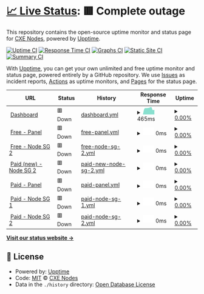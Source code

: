 # [📈 Live Status](https://status.cxe.my.id): <!--live status--> **🟥 Complete outage**

This repository contains the open-source uptime monitor and status page for [CXE Nodes](https://status.cxe.my.id), powered by [Upptime](https://github.com/upptime/upptime).

[![Uptime CI](https://github.com/cxe-development-team/status-page/workflows/Uptime%20CI/badge.svg)](https://github.com/cxe-development-team/status-page/actions?query=workflow%3A%22Uptime+CI%22)
[![Response Time CI](https://github.com/cxe-development-team/status-page/workflows/Response%20Time%20CI/badge.svg)](https://github.com/cxe-development-team/status-page/actions?query=workflow%3A%22Response+Time+CI%22)
[![Graphs CI](https://github.com/cxe-development-team/status-page/workflows/Graphs%20CI/badge.svg)](https://github.com/cxe-development-team/status-page/actions?query=workflow%3A%22Graphs+CI%22)
[![Static Site CI](https://github.com/cxe-development-team/status-page/workflows/Static%20Site%20CI/badge.svg)](https://github.com/cxe-development-team/status-page/actions?query=workflow%3A%22Static+Site+CI%22)
[![Summary CI](https://github.com/cxe-development-team/status-page/workflows/Summary%20CI/badge.svg)](https://github.com/cxe-development-team/status-page/actions?query=workflow%3A%22Summary+CI%22)

With [Upptime](https://upptime.js.org), you can get your own unlimited and free uptime monitor and status page, powered entirely by a GitHub repository. We use [Issues](https://github.com/cxe-development-team/status-page/issues) as incident reports, [Actions](https://github.com/cxe-development-team/status-page/actions) as uptime monitors, and [Pages](https://status.cxe.my.id) for the status page.

<!--start: status pages-->
<!-- This summary is generated by Upptime (https://github.com/upptime/upptime) -->
<!-- Do not edit this manually, your changes will be overwritten -->
<!-- prettier-ignore -->
| URL | Status | History | Response Time | Uptime |
| --- | ------ | ------- | ------------- | ------ |
| <img alt="" src="https://icons.duckduckgo.com/ip3/dash.cxe.my.id.ico" height="13"> [Dashboard](https://dash.cxe.my.id/) | 🟥 Down | [dashboard.yml](https://github.com/CXE-Development-Team/status-page/commits/HEAD/history/dashboard.yml) | <details><summary><img alt="Response time graph" src="./graphs/dashboard/response-time-week.png" height="20"> 465ms</summary><br><a href="https://status.cxe.my.id/history/dashboard"><img alt="Response time 607" src="https://img.shields.io/endpoint?url=https%3A%2F%2Fraw.githubusercontent.com%2FCXE-Development-Team%2Fstatus-page%2FHEAD%2Fapi%2Fdashboard%2Fresponse-time.json"></a><br><a href="https://status.cxe.my.id/history/dashboard"><img alt="24-hour response time 360" src="https://img.shields.io/endpoint?url=https%3A%2F%2Fraw.githubusercontent.com%2FCXE-Development-Team%2Fstatus-page%2FHEAD%2Fapi%2Fdashboard%2Fresponse-time-day.json"></a><br><a href="https://status.cxe.my.id/history/dashboard"><img alt="7-day response time 465" src="https://img.shields.io/endpoint?url=https%3A%2F%2Fraw.githubusercontent.com%2FCXE-Development-Team%2Fstatus-page%2FHEAD%2Fapi%2Fdashboard%2Fresponse-time-week.json"></a><br><a href="https://status.cxe.my.id/history/dashboard"><img alt="30-day response time 599" src="https://img.shields.io/endpoint?url=https%3A%2F%2Fraw.githubusercontent.com%2FCXE-Development-Team%2Fstatus-page%2FHEAD%2Fapi%2Fdashboard%2Fresponse-time-month.json"></a><br><a href="https://status.cxe.my.id/history/dashboard"><img alt="1-year response time 607" src="https://img.shields.io/endpoint?url=https%3A%2F%2Fraw.githubusercontent.com%2FCXE-Development-Team%2Fstatus-page%2FHEAD%2Fapi%2Fdashboard%2Fresponse-time-year.json"></a></details> | <details><summary><a href="https://status.cxe.my.id/history/dashboard">0.00%</a></summary><a href="https://status.cxe.my.id/history/dashboard"><img alt="All-time uptime 7.67%" src="https://img.shields.io/endpoint?url=https%3A%2F%2Fraw.githubusercontent.com%2FCXE-Development-Team%2Fstatus-page%2FHEAD%2Fapi%2Fdashboard%2Fuptime.json"></a><br><a href="https://status.cxe.my.id/history/dashboard"><img alt="24-hour uptime 0.00%" src="https://img.shields.io/endpoint?url=https%3A%2F%2Fraw.githubusercontent.com%2FCXE-Development-Team%2Fstatus-page%2FHEAD%2Fapi%2Fdashboard%2Fuptime-day.json"></a><br><a href="https://status.cxe.my.id/history/dashboard"><img alt="7-day uptime 0.00%" src="https://img.shields.io/endpoint?url=https%3A%2F%2Fraw.githubusercontent.com%2FCXE-Development-Team%2Fstatus-page%2FHEAD%2Fapi%2Fdashboard%2Fuptime-week.json"></a><br><a href="https://status.cxe.my.id/history/dashboard"><img alt="30-day uptime 1.38%" src="https://img.shields.io/endpoint?url=https%3A%2F%2Fraw.githubusercontent.com%2FCXE-Development-Team%2Fstatus-page%2FHEAD%2Fapi%2Fdashboard%2Fuptime-month.json"></a><br><a href="https://status.cxe.my.id/history/dashboard"><img alt="1-year uptime 7.67%" src="https://img.shields.io/endpoint?url=https%3A%2F%2Fraw.githubusercontent.com%2FCXE-Development-Team%2Fstatus-page%2FHEAD%2Fapi%2Fdashboard%2Fuptime-year.json"></a></details>
| <img alt="" src="https://icons.duckduckgo.com/ip3/portal.cxe.my.id.ico" height="13"> [Free - Panel](https://portal.cxe.my.id/) | 🟥 Down | [free-panel.yml](https://github.com/CXE-Development-Team/status-page/commits/HEAD/history/free-panel.yml) | <details><summary><img alt="Response time graph" src="./graphs/free-panel/response-time-week.png" height="20"> 0ms</summary><br><a href="https://status.cxe.my.id/history/free-panel"><img alt="Response time 744" src="https://img.shields.io/endpoint?url=https%3A%2F%2Fraw.githubusercontent.com%2FCXE-Development-Team%2Fstatus-page%2FHEAD%2Fapi%2Ffree-panel%2Fresponse-time.json"></a><br><a href="https://status.cxe.my.id/history/free-panel"><img alt="24-hour response time 0" src="https://img.shields.io/endpoint?url=https%3A%2F%2Fraw.githubusercontent.com%2FCXE-Development-Team%2Fstatus-page%2FHEAD%2Fapi%2Ffree-panel%2Fresponse-time-day.json"></a><br><a href="https://status.cxe.my.id/history/free-panel"><img alt="7-day response time 0" src="https://img.shields.io/endpoint?url=https%3A%2F%2Fraw.githubusercontent.com%2FCXE-Development-Team%2Fstatus-page%2FHEAD%2Fapi%2Ffree-panel%2Fresponse-time-week.json"></a><br><a href="https://status.cxe.my.id/history/free-panel"><img alt="30-day response time 0" src="https://img.shields.io/endpoint?url=https%3A%2F%2Fraw.githubusercontent.com%2FCXE-Development-Team%2Fstatus-page%2FHEAD%2Fapi%2Ffree-panel%2Fresponse-time-month.json"></a><br><a href="https://status.cxe.my.id/history/free-panel"><img alt="1-year response time 744" src="https://img.shields.io/endpoint?url=https%3A%2F%2Fraw.githubusercontent.com%2FCXE-Development-Team%2Fstatus-page%2FHEAD%2Fapi%2Ffree-panel%2Fresponse-time-year.json"></a></details> | <details><summary><a href="https://status.cxe.my.id/history/free-panel">0.00%</a></summary><a href="https://status.cxe.my.id/history/free-panel"><img alt="All-time uptime 10.90%" src="https://img.shields.io/endpoint?url=https%3A%2F%2Fraw.githubusercontent.com%2FCXE-Development-Team%2Fstatus-page%2FHEAD%2Fapi%2Ffree-panel%2Fuptime.json"></a><br><a href="https://status.cxe.my.id/history/free-panel"><img alt="24-hour uptime 0.00%" src="https://img.shields.io/endpoint?url=https%3A%2F%2Fraw.githubusercontent.com%2FCXE-Development-Team%2Fstatus-page%2FHEAD%2Fapi%2Ffree-panel%2Fuptime-day.json"></a><br><a href="https://status.cxe.my.id/history/free-panel"><img alt="7-day uptime 0.00%" src="https://img.shields.io/endpoint?url=https%3A%2F%2Fraw.githubusercontent.com%2FCXE-Development-Team%2Fstatus-page%2FHEAD%2Fapi%2Ffree-panel%2Fuptime-week.json"></a><br><a href="https://status.cxe.my.id/history/free-panel"><img alt="30-day uptime 1.38%" src="https://img.shields.io/endpoint?url=https%3A%2F%2Fraw.githubusercontent.com%2FCXE-Development-Team%2Fstatus-page%2FHEAD%2Fapi%2Ffree-panel%2Fuptime-month.json"></a><br><a href="https://status.cxe.my.id/history/free-panel"><img alt="1-year uptime 10.90%" src="https://img.shields.io/endpoint?url=https%3A%2F%2Fraw.githubusercontent.com%2FCXE-Development-Team%2Fstatus-page%2FHEAD%2Fapi%2Ffree-panel%2Fuptime-year.json"></a></details>
| <img alt="" src="https://icons.duckduckgo.com/ip3/null.ico" height="13"> [Free - Node SG 2](free-sg2.cxe.my.id) | 🟥 Down | [free-node-sg-2.yml](https://github.com/CXE-Development-Team/status-page/commits/HEAD/history/free-node-sg-2.yml) | <details><summary><img alt="Response time graph" src="./graphs/free-node-sg-2/response-time-week.png" height="20"> 0ms</summary><br><a href="https://status.cxe.my.id/history/free-node-sg-2"><img alt="Response time 353" src="https://img.shields.io/endpoint?url=https%3A%2F%2Fraw.githubusercontent.com%2FCXE-Development-Team%2Fstatus-page%2FHEAD%2Fapi%2Ffree-node-sg-2%2Fresponse-time.json"></a><br><a href="https://status.cxe.my.id/history/free-node-sg-2"><img alt="24-hour response time 0" src="https://img.shields.io/endpoint?url=https%3A%2F%2Fraw.githubusercontent.com%2FCXE-Development-Team%2Fstatus-page%2FHEAD%2Fapi%2Ffree-node-sg-2%2Fresponse-time-day.json"></a><br><a href="https://status.cxe.my.id/history/free-node-sg-2"><img alt="7-day response time 0" src="https://img.shields.io/endpoint?url=https%3A%2F%2Fraw.githubusercontent.com%2FCXE-Development-Team%2Fstatus-page%2FHEAD%2Fapi%2Ffree-node-sg-2%2Fresponse-time-week.json"></a><br><a href="https://status.cxe.my.id/history/free-node-sg-2"><img alt="30-day response time 0" src="https://img.shields.io/endpoint?url=https%3A%2F%2Fraw.githubusercontent.com%2FCXE-Development-Team%2Fstatus-page%2FHEAD%2Fapi%2Ffree-node-sg-2%2Fresponse-time-month.json"></a><br><a href="https://status.cxe.my.id/history/free-node-sg-2"><img alt="1-year response time 353" src="https://img.shields.io/endpoint?url=https%3A%2F%2Fraw.githubusercontent.com%2FCXE-Development-Team%2Fstatus-page%2FHEAD%2Fapi%2Ffree-node-sg-2%2Fresponse-time-year.json"></a></details> | <details><summary><a href="https://status.cxe.my.id/history/free-node-sg-2">0.00%</a></summary><a href="https://status.cxe.my.id/history/free-node-sg-2"><img alt="All-time uptime 0.23%" src="https://img.shields.io/endpoint?url=https%3A%2F%2Fraw.githubusercontent.com%2FCXE-Development-Team%2Fstatus-page%2FHEAD%2Fapi%2Ffree-node-sg-2%2Fuptime.json"></a><br><a href="https://status.cxe.my.id/history/free-node-sg-2"><img alt="24-hour uptime 0.00%" src="https://img.shields.io/endpoint?url=https%3A%2F%2Fraw.githubusercontent.com%2FCXE-Development-Team%2Fstatus-page%2FHEAD%2Fapi%2Ffree-node-sg-2%2Fuptime-day.json"></a><br><a href="https://status.cxe.my.id/history/free-node-sg-2"><img alt="7-day uptime 0.00%" src="https://img.shields.io/endpoint?url=https%3A%2F%2Fraw.githubusercontent.com%2FCXE-Development-Team%2Fstatus-page%2FHEAD%2Fapi%2Ffree-node-sg-2%2Fuptime-week.json"></a><br><a href="https://status.cxe.my.id/history/free-node-sg-2"><img alt="30-day uptime 1.38%" src="https://img.shields.io/endpoint?url=https%3A%2F%2Fraw.githubusercontent.com%2FCXE-Development-Team%2Fstatus-page%2FHEAD%2Fapi%2Ffree-node-sg-2%2Fuptime-month.json"></a><br><a href="https://status.cxe.my.id/history/free-node-sg-2"><img alt="1-year uptime 0.23%" src="https://img.shields.io/endpoint?url=https%3A%2F%2Fraw.githubusercontent.com%2FCXE-Development-Team%2Fstatus-page%2FHEAD%2Fapi%2Ffree-node-sg-2%2Fuptime-year.json"></a></details>
| <img alt="" src="https://icons.duckduckgo.com/ip3/null.ico" height="13"> [Paid (new) - Node SG 2](paid-sg2.cxe.my.id) | 🟥 Down | [paid-new-node-sg-2.yml](https://github.com/CXE-Development-Team/status-page/commits/HEAD/history/paid-new-node-sg-2.yml) | <details><summary><img alt="Response time graph" src="./graphs/paid-new-node-sg-2/response-time-week.png" height="20"> 0ms</summary><br><a href="https://status.cxe.my.id/history/paid-new-node-sg-2"><img alt="Response time 276" src="https://img.shields.io/endpoint?url=https%3A%2F%2Fraw.githubusercontent.com%2FCXE-Development-Team%2Fstatus-page%2FHEAD%2Fapi%2Fpaid-new-node-sg-2%2Fresponse-time.json"></a><br><a href="https://status.cxe.my.id/history/paid-new-node-sg-2"><img alt="24-hour response time 0" src="https://img.shields.io/endpoint?url=https%3A%2F%2Fraw.githubusercontent.com%2FCXE-Development-Team%2Fstatus-page%2FHEAD%2Fapi%2Fpaid-new-node-sg-2%2Fresponse-time-day.json"></a><br><a href="https://status.cxe.my.id/history/paid-new-node-sg-2"><img alt="7-day response time 0" src="https://img.shields.io/endpoint?url=https%3A%2F%2Fraw.githubusercontent.com%2FCXE-Development-Team%2Fstatus-page%2FHEAD%2Fapi%2Fpaid-new-node-sg-2%2Fresponse-time-week.json"></a><br><a href="https://status.cxe.my.id/history/paid-new-node-sg-2"><img alt="30-day response time 0" src="https://img.shields.io/endpoint?url=https%3A%2F%2Fraw.githubusercontent.com%2FCXE-Development-Team%2Fstatus-page%2FHEAD%2Fapi%2Fpaid-new-node-sg-2%2Fresponse-time-month.json"></a><br><a href="https://status.cxe.my.id/history/paid-new-node-sg-2"><img alt="1-year response time 276" src="https://img.shields.io/endpoint?url=https%3A%2F%2Fraw.githubusercontent.com%2FCXE-Development-Team%2Fstatus-page%2FHEAD%2Fapi%2Fpaid-new-node-sg-2%2Fresponse-time-year.json"></a></details> | <details><summary><a href="https://status.cxe.my.id/history/paid-new-node-sg-2">0.00%</a></summary><a href="https://status.cxe.my.id/history/paid-new-node-sg-2"><img alt="All-time uptime 0.29%" src="https://img.shields.io/endpoint?url=https%3A%2F%2Fraw.githubusercontent.com%2FCXE-Development-Team%2Fstatus-page%2FHEAD%2Fapi%2Fpaid-new-node-sg-2%2Fuptime.json"></a><br><a href="https://status.cxe.my.id/history/paid-new-node-sg-2"><img alt="24-hour uptime 0.00%" src="https://img.shields.io/endpoint?url=https%3A%2F%2Fraw.githubusercontent.com%2FCXE-Development-Team%2Fstatus-page%2FHEAD%2Fapi%2Fpaid-new-node-sg-2%2Fuptime-day.json"></a><br><a href="https://status.cxe.my.id/history/paid-new-node-sg-2"><img alt="7-day uptime 0.00%" src="https://img.shields.io/endpoint?url=https%3A%2F%2Fraw.githubusercontent.com%2FCXE-Development-Team%2Fstatus-page%2FHEAD%2Fapi%2Fpaid-new-node-sg-2%2Fuptime-week.json"></a><br><a href="https://status.cxe.my.id/history/paid-new-node-sg-2"><img alt="30-day uptime 1.38%" src="https://img.shields.io/endpoint?url=https%3A%2F%2Fraw.githubusercontent.com%2FCXE-Development-Team%2Fstatus-page%2FHEAD%2Fapi%2Fpaid-new-node-sg-2%2Fuptime-month.json"></a><br><a href="https://status.cxe.my.id/history/paid-new-node-sg-2"><img alt="1-year uptime 0.29%" src="https://img.shields.io/endpoint?url=https%3A%2F%2Fraw.githubusercontent.com%2FCXE-Development-Team%2Fstatus-page%2FHEAD%2Fapi%2Fpaid-new-node-sg-2%2Fuptime-year.json"></a></details>
| <img alt="" src="https://icons.duckduckgo.com/ip3/panelcxe.hexagonn.my.id.ico" height="13"> [Paid - Panel](https://panelcxe.hexagonn.my.id/) | 🟥 Down | [paid-panel.yml](https://github.com/CXE-Development-Team/status-page/commits/HEAD/history/paid-panel.yml) | <details><summary><img alt="Response time graph" src="./graphs/paid-panel/response-time-week.png" height="20"> 0ms</summary><br><a href="https://status.cxe.my.id/history/paid-panel"><img alt="Response time 746" src="https://img.shields.io/endpoint?url=https%3A%2F%2Fraw.githubusercontent.com%2FCXE-Development-Team%2Fstatus-page%2FHEAD%2Fapi%2Fpaid-panel%2Fresponse-time.json"></a><br><a href="https://status.cxe.my.id/history/paid-panel"><img alt="24-hour response time 0" src="https://img.shields.io/endpoint?url=https%3A%2F%2Fraw.githubusercontent.com%2FCXE-Development-Team%2Fstatus-page%2FHEAD%2Fapi%2Fpaid-panel%2Fresponse-time-day.json"></a><br><a href="https://status.cxe.my.id/history/paid-panel"><img alt="7-day response time 0" src="https://img.shields.io/endpoint?url=https%3A%2F%2Fraw.githubusercontent.com%2FCXE-Development-Team%2Fstatus-page%2FHEAD%2Fapi%2Fpaid-panel%2Fresponse-time-week.json"></a><br><a href="https://status.cxe.my.id/history/paid-panel"><img alt="30-day response time 0" src="https://img.shields.io/endpoint?url=https%3A%2F%2Fraw.githubusercontent.com%2FCXE-Development-Team%2Fstatus-page%2FHEAD%2Fapi%2Fpaid-panel%2Fresponse-time-month.json"></a><br><a href="https://status.cxe.my.id/history/paid-panel"><img alt="1-year response time 746" src="https://img.shields.io/endpoint?url=https%3A%2F%2Fraw.githubusercontent.com%2FCXE-Development-Team%2Fstatus-page%2FHEAD%2Fapi%2Fpaid-panel%2Fresponse-time-year.json"></a></details> | <details><summary><a href="https://status.cxe.my.id/history/paid-panel">0.00%</a></summary><a href="https://status.cxe.my.id/history/paid-panel"><img alt="All-time uptime 8.27%" src="https://img.shields.io/endpoint?url=https%3A%2F%2Fraw.githubusercontent.com%2FCXE-Development-Team%2Fstatus-page%2FHEAD%2Fapi%2Fpaid-panel%2Fuptime.json"></a><br><a href="https://status.cxe.my.id/history/paid-panel"><img alt="24-hour uptime 0.00%" src="https://img.shields.io/endpoint?url=https%3A%2F%2Fraw.githubusercontent.com%2FCXE-Development-Team%2Fstatus-page%2FHEAD%2Fapi%2Fpaid-panel%2Fuptime-day.json"></a><br><a href="https://status.cxe.my.id/history/paid-panel"><img alt="7-day uptime 0.00%" src="https://img.shields.io/endpoint?url=https%3A%2F%2Fraw.githubusercontent.com%2FCXE-Development-Team%2Fstatus-page%2FHEAD%2Fapi%2Fpaid-panel%2Fuptime-week.json"></a><br><a href="https://status.cxe.my.id/history/paid-panel"><img alt="30-day uptime 1.38%" src="https://img.shields.io/endpoint?url=https%3A%2F%2Fraw.githubusercontent.com%2FCXE-Development-Team%2Fstatus-page%2FHEAD%2Fapi%2Fpaid-panel%2Fuptime-month.json"></a><br><a href="https://status.cxe.my.id/history/paid-panel"><img alt="1-year uptime 8.27%" src="https://img.shields.io/endpoint?url=https%3A%2F%2Fraw.githubusercontent.com%2FCXE-Development-Team%2Fstatus-page%2FHEAD%2Fapi%2Fpaid-panel%2Fuptime-year.json"></a></details>
| <img alt="" src="https://icons.duckduckgo.com/ip3/null.ico" height="13"> [Paid - Node SG 1](sgp1.hexagonn.my.id) | 🟥 Down | [paid-node-sg-1.yml](https://github.com/CXE-Development-Team/status-page/commits/HEAD/history/paid-node-sg-1.yml) | <details><summary><img alt="Response time graph" src="./graphs/paid-node-sg-1/response-time-week.png" height="20"> 0ms</summary><br><a href="https://status.cxe.my.id/history/paid-node-sg-1"><img alt="Response time 282" src="https://img.shields.io/endpoint?url=https%3A%2F%2Fraw.githubusercontent.com%2FCXE-Development-Team%2Fstatus-page%2FHEAD%2Fapi%2Fpaid-node-sg-1%2Fresponse-time.json"></a><br><a href="https://status.cxe.my.id/history/paid-node-sg-1"><img alt="24-hour response time 0" src="https://img.shields.io/endpoint?url=https%3A%2F%2Fraw.githubusercontent.com%2FCXE-Development-Team%2Fstatus-page%2FHEAD%2Fapi%2Fpaid-node-sg-1%2Fresponse-time-day.json"></a><br><a href="https://status.cxe.my.id/history/paid-node-sg-1"><img alt="7-day response time 0" src="https://img.shields.io/endpoint?url=https%3A%2F%2Fraw.githubusercontent.com%2FCXE-Development-Team%2Fstatus-page%2FHEAD%2Fapi%2Fpaid-node-sg-1%2Fresponse-time-week.json"></a><br><a href="https://status.cxe.my.id/history/paid-node-sg-1"><img alt="30-day response time 0" src="https://img.shields.io/endpoint?url=https%3A%2F%2Fraw.githubusercontent.com%2FCXE-Development-Team%2Fstatus-page%2FHEAD%2Fapi%2Fpaid-node-sg-1%2Fresponse-time-month.json"></a><br><a href="https://status.cxe.my.id/history/paid-node-sg-1"><img alt="1-year response time 282" src="https://img.shields.io/endpoint?url=https%3A%2F%2Fraw.githubusercontent.com%2FCXE-Development-Team%2Fstatus-page%2FHEAD%2Fapi%2Fpaid-node-sg-1%2Fresponse-time-year.json"></a></details> | <details><summary><a href="https://status.cxe.my.id/history/paid-node-sg-1">0.00%</a></summary><a href="https://status.cxe.my.id/history/paid-node-sg-1"><img alt="All-time uptime 11.09%" src="https://img.shields.io/endpoint?url=https%3A%2F%2Fraw.githubusercontent.com%2FCXE-Development-Team%2Fstatus-page%2FHEAD%2Fapi%2Fpaid-node-sg-1%2Fuptime.json"></a><br><a href="https://status.cxe.my.id/history/paid-node-sg-1"><img alt="24-hour uptime 0.00%" src="https://img.shields.io/endpoint?url=https%3A%2F%2Fraw.githubusercontent.com%2FCXE-Development-Team%2Fstatus-page%2FHEAD%2Fapi%2Fpaid-node-sg-1%2Fuptime-day.json"></a><br><a href="https://status.cxe.my.id/history/paid-node-sg-1"><img alt="7-day uptime 0.00%" src="https://img.shields.io/endpoint?url=https%3A%2F%2Fraw.githubusercontent.com%2FCXE-Development-Team%2Fstatus-page%2FHEAD%2Fapi%2Fpaid-node-sg-1%2Fuptime-week.json"></a><br><a href="https://status.cxe.my.id/history/paid-node-sg-1"><img alt="30-day uptime 1.38%" src="https://img.shields.io/endpoint?url=https%3A%2F%2Fraw.githubusercontent.com%2FCXE-Development-Team%2Fstatus-page%2FHEAD%2Fapi%2Fpaid-node-sg-1%2Fuptime-month.json"></a><br><a href="https://status.cxe.my.id/history/paid-node-sg-1"><img alt="1-year uptime 11.09%" src="https://img.shields.io/endpoint?url=https%3A%2F%2Fraw.githubusercontent.com%2FCXE-Development-Team%2Fstatus-page%2FHEAD%2Fapi%2Fpaid-node-sg-1%2Fuptime-year.json"></a></details>
| <img alt="" src="https://icons.duckduckgo.com/ip3/null.ico" height="13"> [Paid - Node SG 2](sgp2.hexagonn.my.id) | 🟥 Down | [paid-node-sg-2.yml](https://github.com/CXE-Development-Team/status-page/commits/HEAD/history/paid-node-sg-2.yml) | <details><summary><img alt="Response time graph" src="./graphs/paid-node-sg-2/response-time-week.png" height="20"> 0ms</summary><br><a href="https://status.cxe.my.id/history/paid-node-sg-2"><img alt="Response time 259" src="https://img.shields.io/endpoint?url=https%3A%2F%2Fraw.githubusercontent.com%2FCXE-Development-Team%2Fstatus-page%2FHEAD%2Fapi%2Fpaid-node-sg-2%2Fresponse-time.json"></a><br><a href="https://status.cxe.my.id/history/paid-node-sg-2"><img alt="24-hour response time 0" src="https://img.shields.io/endpoint?url=https%3A%2F%2Fraw.githubusercontent.com%2FCXE-Development-Team%2Fstatus-page%2FHEAD%2Fapi%2Fpaid-node-sg-2%2Fresponse-time-day.json"></a><br><a href="https://status.cxe.my.id/history/paid-node-sg-2"><img alt="7-day response time 0" src="https://img.shields.io/endpoint?url=https%3A%2F%2Fraw.githubusercontent.com%2FCXE-Development-Team%2Fstatus-page%2FHEAD%2Fapi%2Fpaid-node-sg-2%2Fresponse-time-week.json"></a><br><a href="https://status.cxe.my.id/history/paid-node-sg-2"><img alt="30-day response time 0" src="https://img.shields.io/endpoint?url=https%3A%2F%2Fraw.githubusercontent.com%2FCXE-Development-Team%2Fstatus-page%2FHEAD%2Fapi%2Fpaid-node-sg-2%2Fresponse-time-month.json"></a><br><a href="https://status.cxe.my.id/history/paid-node-sg-2"><img alt="1-year response time 259" src="https://img.shields.io/endpoint?url=https%3A%2F%2Fraw.githubusercontent.com%2FCXE-Development-Team%2Fstatus-page%2FHEAD%2Fapi%2Fpaid-node-sg-2%2Fresponse-time-year.json"></a></details> | <details><summary><a href="https://status.cxe.my.id/history/paid-node-sg-2">0.00%</a></summary><a href="https://status.cxe.my.id/history/paid-node-sg-2"><img alt="All-time uptime 8.28%" src="https://img.shields.io/endpoint?url=https%3A%2F%2Fraw.githubusercontent.com%2FCXE-Development-Team%2Fstatus-page%2FHEAD%2Fapi%2Fpaid-node-sg-2%2Fuptime.json"></a><br><a href="https://status.cxe.my.id/history/paid-node-sg-2"><img alt="24-hour uptime 0.00%" src="https://img.shields.io/endpoint?url=https%3A%2F%2Fraw.githubusercontent.com%2FCXE-Development-Team%2Fstatus-page%2FHEAD%2Fapi%2Fpaid-node-sg-2%2Fuptime-day.json"></a><br><a href="https://status.cxe.my.id/history/paid-node-sg-2"><img alt="7-day uptime 0.00%" src="https://img.shields.io/endpoint?url=https%3A%2F%2Fraw.githubusercontent.com%2FCXE-Development-Team%2Fstatus-page%2FHEAD%2Fapi%2Fpaid-node-sg-2%2Fuptime-week.json"></a><br><a href="https://status.cxe.my.id/history/paid-node-sg-2"><img alt="30-day uptime 1.38%" src="https://img.shields.io/endpoint?url=https%3A%2F%2Fraw.githubusercontent.com%2FCXE-Development-Team%2Fstatus-page%2FHEAD%2Fapi%2Fpaid-node-sg-2%2Fuptime-month.json"></a><br><a href="https://status.cxe.my.id/history/paid-node-sg-2"><img alt="1-year uptime 8.28%" src="https://img.shields.io/endpoint?url=https%3A%2F%2Fraw.githubusercontent.com%2FCXE-Development-Team%2Fstatus-page%2FHEAD%2Fapi%2Fpaid-node-sg-2%2Fuptime-year.json"></a></details>

<!--end: status pages-->

[**Visit our status website →**](https://status.cxe.my.id)

## 📄 License

- Powered by: [Upptime](https://github.com/upptime/upptime)
- Code: [MIT](./LICENSE) © [CXE Nodes](https://status.cxe.my.id)
- Data in the `./history` directory: [Open Database License](https://opendatacommons.org/licenses/odbl/1-0/)
